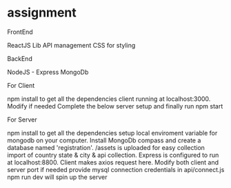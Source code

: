 # assignment

FrontEnd

ReactJS Lib
API management
CSS for styling

BackEnd

NodeJS - Express
MongoDb

For Client

npm install to get all the dependencies
client running at localhost:3000. Modify if needed
Complete the below server setup and finally run npm start


For Server

npm install to get all the dependencies
setup local enviroment variable for mongodb on your computer.
Install MongoDb compass and create a database named 'registration'.
/assets is uploaded for easy collection import of country state & city & api collection.
Express is configured to run at localhost:8800. Client makes axios request here. Modify both client and server port if needed
provide mysql connection credentials in api/connect.js
npm run dev will spin up the server
